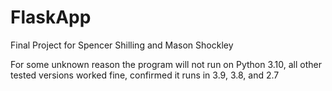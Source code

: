 # FlaskApp
 Final Project for Spencer Shilling and Mason Shockley
 
 For some unknown reason the program will not run on Python 3.10, all other tested versions worked fine, confirmed it runs in 3.9, 3.8, and 2.7
